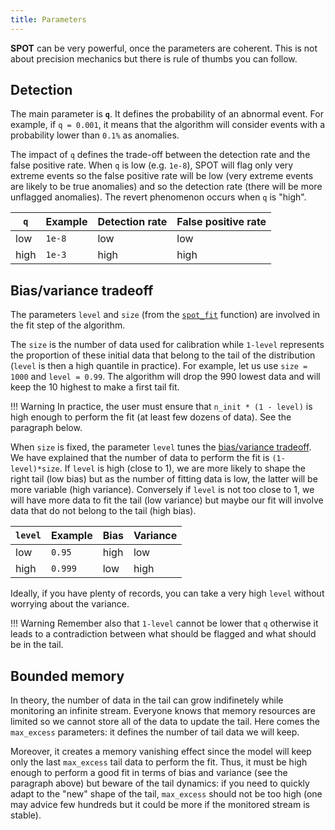 ```yaml
---
title: Parameters
---
```


**SPOT** can be very powerful, once the parameters are coherent. This is not about precision mechanics but there is rule of thumbs you can follow.

## Detection

The main parameter is **`q`**. It defines the probability of an abnormal event. For example, if `q = 0.001`, it means that the algorithm will consider events with a probability lower than `0.1%` as anomalies.

The impact of `q` defines the trade-off between the detection rate and the false positive rate. When `q` is low (e.g. `1e-8`), SPOT will flag only very extreme events so the false positive rate will be low (very extreme events are likely to be true anomalies) and so the detection rate (there will be more unflagged anomalies). The revert phenomenon occurs when `q` is "high".

| `q`  | Example | Detection rate | False positive rate |
| ---- | ------- | -------------- | ------------------- |
| low  | `1e-8`  | low            | low                 |
| high | `1e-3`  | high           | high                |

## Bias/variance tradeoff

The parameters `level` and `size` (from the [`spot_fit`](70_API.md#spot_fit) function) are involved in the fit step of the algorithm.

The `size` is the number of data used for calibration while `1-level` represents the proportion of these initial data that belong to the tail of the distribution (`level` is then a high quantile in practice). For example, let us use `size = 1000` and `level = 0.99`. The algorithm will drop the 990 lowest data and will keep the 10 highest to make a first tail fit.

<!-- prettier-ignore -->
!!! Warning
    In practice, the user must ensure that `n_init * (1 - level)` is high enough to perform the fit (at least few dozens of data). See the paragraph below.

When `size` is fixed, the parameter `level` tunes the [bias/variance tradeoff](https://en.wikipedia.org/wiki/Bias%E2%80%93variance_tradeoff).
We have explained that the number of data to perform the fit is `(1-level)*size`. If `level` is high (close to 1), we are more likely to shape the right tail (low bias) but as the number of fitting data is low, the latter will be more variable (high variance). Conversely if `level` is not too close to 1, we will have more data to fit the tail (low variance) but maybe our fit will involve data that do not belong to the tail (high bias).

| `level` | Example | Bias | Variance |
| ------- | ------- | ---- | -------- |
| low     | `0.95`  | high | low      |
| high    | `0.999` | low  | high     |

Ideally, if you have plenty of records, you can take a very high `level` without worrying about the variance.

<!-- prettier-ignore -->
!!! Warning
    Remember also that `1-level` cannot be lower that `q` otherwise it leads to a contradiction between what should be flagged and what should be in the tail.

## Bounded memory

In theory, the number of data in the tail can grow indifinetely while monitoring an infinite stream. Everyone knows that memory resources are limited so we cannot store all of the data to update the tail. Here comes the `max_excess` parameters: it defines the number of tail data we will keep.

Moreover, it creates a memory vanishing effect since the model will keep only the last `max_excess` tail data to perform the fit. Thus, it must be high enough to perform a good fit in terms of bias and variance (see the paragraph above) but beware of the tail dynamics: if you need to quickly adapt to the "new" shape of the tail, `max_excess` should not be too high (one may advice few hundreds but it could be more if the monitored stream is stable).
